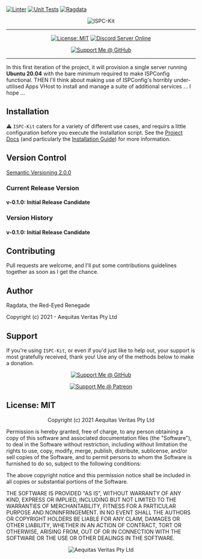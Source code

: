 [![Linter](https://github.com/Ragdata/ispc-kit/actions/workflows/linter.yml/badge.svg?branch=master)](https://github.com/Ragdata/ispc-kit/actions/workflows/linter.yml)
[![Unit Tests](https://github.com/Ragdata/ispc-kit/actions/workflows/unit.yml/badge.svg)](https://github.com/Ragdata/ispc-kit/actions/workflows/unit.yml)
[![Ragdata](https://circleci.com/gh/Ragdata/ispc-kit.svg?style=svg)](https://app.circleci.com/pipelines/github/Ragdata/ispc-kit)

<p align="center"><img src="https://i.imgur.com/sLpvO40.png" title="ISPC-Kit" /></p>
<hr />
<p align="center">
    <a href="https://opensource.org/licenses/MIT"><img src="https://img.shields.io/badge/License-MIT-yellow.svg" alt="License: MIT" /></a>
    <a href="https://discord.gg/54PkrM7TKq"><img src="https://shields.io/badge/Discord_Server-Online-green.svg?logo=Discord" alt="Discord Server Online" /></a>
</p>
<p align="center"><a href="https://github.com/sponsors/Ragdata"><img  src="https://img.shields.io/badge/Github-Sponsor_This_Project-blue?logo=Github" alt="Support Me @ GitHub" /></a></p>
<hr />

In this first iteration of the project, it will provision a single server running **Ubuntu 20.04** with the bare minimum required to make ISPConfig functional. THEN I'll think about making use of ISPConfig's horribly under-utilised Apps VHost to install and manage a suite of additional services ... I hope ...

## Installation

:warning: `ISPC-Kit` caters for a variety of different use cases, and requirs a little configuration before you execute the installation script.  See the [Project Docs](docs/README.md) (and particularly the [Installation Guide](docs/README.md#Installation-Guide)) for more information.

## Version Control
[Semantic Versioning 2.0.0](https://semver.org/)

### Current Release Version

#### v-0.1.0: Initial Release Candidate

### Version History

#### v-0.1.0: Initial Release Candidate

## Contributing

Pull requests are welcome, and I'll put some contributions guidelines together as soon as I get the chance.

## Author

Ragdata, the Red-Eyed Renegade

Copyright (c) 2021 - Aequitas Veritas Pty Ltd

## Support

If you're using `ISPC-Kit`, or even if you'd just like to help out, your support is most gratefully received, thank you!  Use any of the methods below to make a donation.

<p align="center"><a href="https://github.com/sponsors/Ragdata"><img  src="https://img.shields.io/badge/Github-Sponsor_This_Project-blue?logo=Github" alt="Support Me @ GitHub" /></a></p>

<p align="center">
<!-- <a href="https://ko-fi.com/ragdata"><img src="https://img.shields.io/badge/Buy_Me_A-Ko_Fi-9cf?logo=Ko-fi" alt="Buy Me A Ko-fi" /></a> -->
<a href="https://www.patreon.com/ragdata"><img  src="https://img.shields.io/badge/Patreon-Support_This_Project-red?logo=Patreon" alt="Support Me @ Patreon" /></a>
<!-- <a href="https://paypal.me/ragdata/25"><img src="https://img.shields.io/badge/PayPal-Donate-yellow?logo=PayPal" alt="Donate @ PayPal" /></a> -->
</p>

## License: MIT

<p align="center">Copyright (c) 2021 Aequitas Veritas Pty Ltd</p>

Permission is hereby granted, free of charge, to any person obtaining a copy
of this software and associated documentation files (the "Software"), to deal
in the Software without restriction, including without limitation the rights
to use, copy, modify, merge, publish, distribute, sublicense, and/or sell
copies of the Software, and to permit persons to whom the Software is
furnished to do so, subject to the following conditions:

The above copyright notice and this permission notice shall be included in all
copies or substantial portions of the Software.

THE SOFTWARE IS PROVIDED "AS IS", WITHOUT WARRANTY OF ANY KIND, EXPRESS OR
IMPLIED, INCLUDING BUT NOT LIMITED TO THE WARRANTIES OF MERCHANTABILITY,
FITNESS FOR A PARTICULAR PURPOSE AND NONINFRINGEMENT. IN NO EVENT SHALL THE
AUTHORS OR COPYRIGHT HOLDERS BE LIABLE FOR ANY CLAIM, DAMAGES OR OTHER
LIABILITY, WHETHER IN AN ACTION OF CONTRACT, TORT OR OTHERWISE, ARISING FROM,
OUT OF OR IN CONNECTION WITH THE SOFTWARE OR THE USE OR OTHER DEALINGS IN THE
SOFTWARE.

<p align="center"><img src="https://i.imgur.com/oj33Nuw.png" title="Aequitas Veritas Pty Ltd" /></p>
